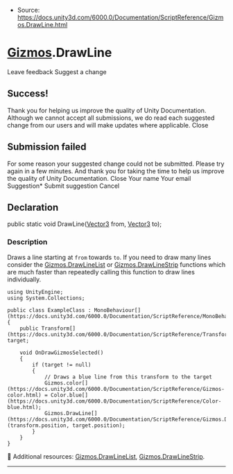 * Source: https://docs.unity3d.com/6000.0/Documentation/ScriptReference/Gizmos.DrawLine.html

#  [Gizmos](https://docs.unity3d.com/6000.0/Documentation/ScriptReference/Gizmos.html).DrawLine
Leave feedback
Suggest a change
## Success!
Thank you for helping us improve the quality of Unity Documentation. Although we cannot accept all submissions, we do read each suggested change from our users and will make updates where applicable.
Close
## Submission failed
For some reason your suggested change could not be submitted. Please <a>try again</a> in a few minutes. And thank you for taking the time to help us improve the quality of Unity Documentation.
Close
Your name Your email Suggestion* Submit suggestion
Cancel
## Declaration
public static void DrawLine([Vector3](https://docs.unity3d.com/6000.0/Documentation/ScriptReference/Vector3.html) from, [Vector3](https://docs.unity3d.com/6000.0/Documentation/ScriptReference/Vector3.html) to); 
### Description
Draws a line starting at `from` towards `to`.
If you need to draw many lines consider the [Gizmos.DrawLineList](https://docs.unity3d.com/6000.0/Documentation/ScriptReference/Gizmos.DrawLineList.html) or [Gizmos.DrawLineStrip](https://docs.unity3d.com/6000.0/Documentation/ScriptReference/Gizmos.DrawLineStrip.html) functions which are much faster than repeatedly calling this function to draw lines individually.
```
using UnityEngine;
using System.Collections;  
  
public class ExampleClass : MonoBehaviour[](https://docs.unity3d.com/6000.0/Documentation/ScriptReference/MonoBehaviour.html)
{
    public Transform[](https://docs.unity3d.com/6000.0/Documentation/ScriptReference/Transform.html) target;  
  
    void OnDrawGizmosSelected()
    {
        if (target != null)
        {
            // Draws a blue line from this transform to the target
            Gizmos.color[](https://docs.unity3d.com/6000.0/Documentation/ScriptReference/Gizmos-color.html) = Color.blue[](https://docs.unity3d.com/6000.0/Documentation/ScriptReference/Color-blue.html);
            Gizmos.DrawLine[](https://docs.unity3d.com/6000.0/Documentation/ScriptReference/Gizmos.DrawLine.html)(transform.position, target.position);
        }
    }
}

```

Additional resources: [Gizmos.DrawLineList](https://docs.unity3d.com/6000.0/Documentation/ScriptReference/Gizmos.DrawLineList.html), [Gizmos.DrawLineStrip](https://docs.unity3d.com/6000.0/Documentation/ScriptReference/Gizmos.DrawLineStrip.html).
* * *
